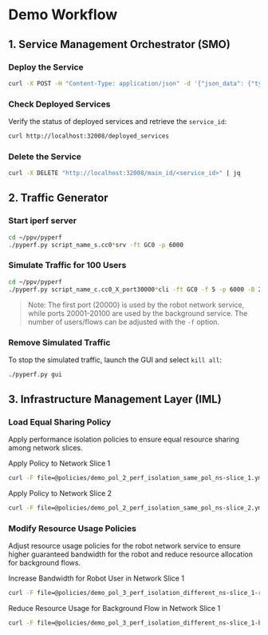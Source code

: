# Demo Workflow

## 1. Service Management Orchestrator (SMO)

### Deploy the Service

```bash
curl -X POST -H "Content-Type: application/json" -d '{"json_data": {"type": "service_graph", "name": "dt_demo_nsd.sg.yml", "site_id": "desire6g-site"}}' http://localhost:32008/main_id/ | jq
```

### Check Deployed Services

Verify the status of deployed services and retrieve the `service_id`:

```bash
curl http://localhost:32008/deployed_services 
```

### Delete the Service

```bash
curl -X DELETE "http://localhost:32008/main_id/<service_id>" | jq
```

## 2. Traffic Generator

### Start iperf server

```bash
cd ~/ppv/pyperf
./pyperf.py script_name_s.cc0*srv -ft GC0 -p 6000
```

### Simulate Traffic for 100 Users

```bash
cd ~/ppv/pyperf
./pyperf.py script_name_c.cc0_X_port30000*cli -ft GC0 -f 5 -p 6000 -B 20000
```

> Note: The first port (20000) is used by the robot network service, while ports 20001-20100 are used by the background service. The number of users/flows can be adjusted with the `-f` option.

### Remove Simulated Traffic

To stop the simulated traffic, launch the GUI and select `kill all`:

```bash
./pyperf.py gui
```

## 3. Infrastructure Management Layer (IML)

### Load Equal Sharing Policy

Apply performance isolation policies to ensure equal resource sharing among network slices.

Apply Policy to Network Slice 1
```bash
curl -F file=@policies/demo_pol_2_perf_isolation_same_pol_ns-slice_1.yml http://localhost:5000/iml/update-policy
```

Apply Policy to Network Slice 2
```bash
curl -F file=@policies/demo_pol_2_perf_isolation_same_pol_ns-slice_2.yml http://localhost:5000/iml/update-policy
```


### Modify Resource Usage Policies

Adjust resource usage policies for the robot network service to ensure higher guaranteed bandwidth for the robot and reduce resource allocation for background flows.

Increase Bandwidth for Robot User in Network Slice 1
```bash
curl -F file=@policies/demo_pol_3_perf_isolation_different_ns-slice_1-robot.yml http://localhost:5000/iml/update-policy
```

Reduce Resource Usage for Background Flow in Network Slice 1
```bash
curl -F file=@policies/demo_pol_3_perf_isolation_different_ns-slice_1-bg.yml http://localhost:5000/iml/update-policy
```